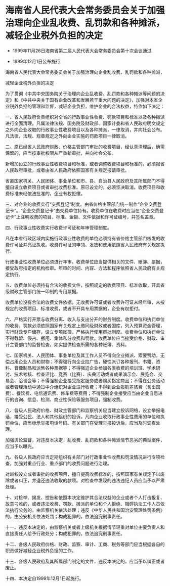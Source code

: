 # 海南省人民代表大会常务委员会关于加强治理向企业乱收费、乱罚款和各种摊派，减轻企业税外负担的决定

- 1999年11月26日海南省第二届人民代表大会常务委员会第十次会议通过

- 1999年12月1日公布施行

<!-- INFO END -->

海南省人民代表大会常务委员会关于加强治理向企业乱收费、乱罚款和各种摊派，

减轻企业税外负担的决定

为了贯彻《中共中央国务院关于治理向企业乱收费、乱罚款和各种摊派等问题的决定》和《中共中央关于国有企业改革和发展若干重大问题的决定》，加强对本省企业税外负担的管理和监督，减轻企业负担，维护企业的合法权益，特作如下决定：

一、省人民政府负责组织对全省的行政事业性收费、罚款项目和标准以及各种摊派进行全面清理。凡属法律法规、国务院及财政部、国家计委和省人民政府明文规定之外向企业收取的行政事业性收费项目以及各种摊派，一律取消，并向社会公布。凡法律、法规、规章规定之外向企业实施的罚款项目一律取消。

二、原已经省人民政府财政、价格主管部门审批的收费项目，经认真清理后，确需保留的，应当按审批权限从严重新审批，并向社会公布。

新增加设立的行政事业性收费项目和标准，或者调整收费项目和标准的，必须报省人民政府审批，或者由省人民政府依照国家有关规定报请审批。

省直国家机关、人民团体、事业单位和市、县、自治县人民政府及其所属部门不得擅自设立收费项目或者审批收费标准。原已设立的，必须坚决取消。收费项目和收费标准未经依法批准的，企业有权拒缴。

三、对企业的收费实行“交费登记”制度。由省价格主管部门统一制作“企业交费登记卡”。“企业交费登记卡”由交费单位持有。收费单位在收费时应当在“企业交费登记卡”上注明收费的项目、标准、金额、文件依据和许可证编号，并签名盖章。

四、行政事业性收费实行收费许可证和年审管理制度。

凡在本省行政区域内实施行政事业性收费的单位必须持有省价格主管部门核发的收费许可证并亮证执收。收费许可证的申领、发放和使用依照省人民政府有关规定执行。

行政事业性收费单位必须进行年审。收费单位应当提供相关的文件、账簿、票据，接受政府指定的机构检审。年审的时间、内容、方法和程序依照省人民政府有关规定执行。

五、收费单位必须持有合法的收费文件，按照规定的收费项目、标准收取，开具省级财政主管部门统一印制的专用票据。

收费单位没有合法的收费文件依据，无收费许可证或者收费许可证未经年审，未按规定的收费项目、标准收费，或者不开具专用票据的，企业有权拒付。

六、严格实行开票与收费分离、收入与支出分开的财务制度。收费单位和执罚单位的收费、罚款必须依照国家有关规定上缴同级财政或者国库，列入预算资金管理，实行财政专户储存，设立专项账簿，严格执行使用审批制度。收费单位和执罚单位不得截留、侵占、挪用、集体私分收费和罚款。收费单位应当接受价格、财政、审计主管部门的监督检查，如实提供检查所需的各种账簿、资料。

七、国家机关、人民团体、事业单位及其工作人员不得向企业摊派、索要赞助，无偿占用企业人员和财物；不得强行向企业拉广告，硬性派订各种报刊、书籍、资料、音像制品和派售各种票据等；不得强迫企业参加各类收费的培训班、学术研讨、技术考核、检查评比、竞赛（比赛）、庆典活动或者成果演示会、展览会、交易会、洽谈会等；不得强制企业接受指定服务或者购买指定商品；不得在公务活动或者管理活动中通过中介组织对企业进行收费；不得到企业报销差旅费（含出国费）、餐饮费、电信通讯费、修车费等费用；不得强制企业接受应当由企业自愿进行的咨询、信息、检测、商业性保险等服务项目，强制收费。

八、各级人民政府价格、财政主管部门和监察机关应当建立投诉网络，设立举报电话，接受公民、法人和其他组织的投诉。凡向企业收取行政事业性费用的单位和执罚单位，应当标示举报电话号码。有关部门在受理举报投诉后，应当及时调查处理。

加强舆论监督，对违反本决定，乱收费、乱罚款和各种摊派情节恶劣的典型案件，应当予以曝光。

九、各级人民政府应当定期组织有关部门对行政事业性收费和罚没情况进行专项检查，加强对重点行业、重点部门的收费问题进行治理。

对越权设立或者审批的收费项目，擅自提高收费标准的，按照国家有关规定予以废除或者纠正，并退还违法收取的款项。对检查中发现的违法违纪人员应当予以严肃处理。

十、对检举、揭发、控告和依照本决定维护其合法权益的企业或者个人打击报复、故意刁难的，或者违法收费、罚款、摊派的单位和个人拒绝、阻碍执法工作人员依法执行公务的，由监察机关依法处理；违反《中华人民共和国治安管理处罚条例》的，由公安机关依法处罚；构成犯罪的，依法追究刑事责任。

十一、违反本决定的，由监察机关或者上级机关根据情节轻重对单位主要负责人和直接责任人给予行政处分；构成犯罪的，依法追究刑事责任。

十二、各级人民政府价格、财政、监察、审计、工商、税务等部门应当根据各自的职责做好减轻企业税外负担的工作。

十三、各级人民政府及其所属部门制定的文件，违反本决定的，应当予以纠正或者废止。

十四、本决定自1999年12月1日起施行。
